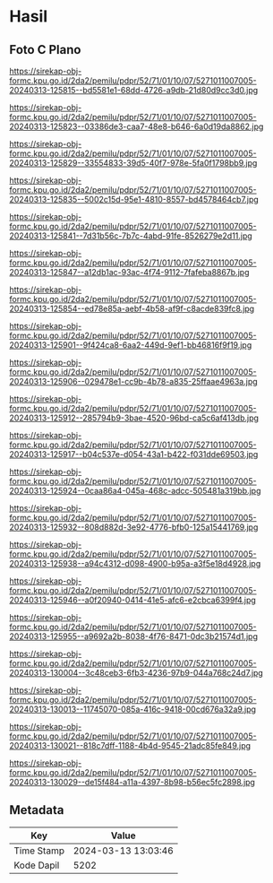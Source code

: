 # Hasil

## Foto C Plano

https://sirekap-obj-formc.kpu.go.id/2da2/pemilu/pdpr/52/71/01/10/07/5271011007005-20240313-125815--bd5581e1-68dd-4726-a9db-21d80d9cc3d0.jpg

https://sirekap-obj-formc.kpu.go.id/2da2/pemilu/pdpr/52/71/01/10/07/5271011007005-20240313-125823--03386de3-caa7-48e8-b646-6a0d19da8862.jpg

https://sirekap-obj-formc.kpu.go.id/2da2/pemilu/pdpr/52/71/01/10/07/5271011007005-20240313-125829--33554833-39d5-40f7-978e-5fa0f1798bb9.jpg

https://sirekap-obj-formc.kpu.go.id/2da2/pemilu/pdpr/52/71/01/10/07/5271011007005-20240313-125835--5002c15d-95e1-4810-8557-bd4578464cb7.jpg

https://sirekap-obj-formc.kpu.go.id/2da2/pemilu/pdpr/52/71/01/10/07/5271011007005-20240313-125841--7d31b56c-7b7c-4abd-91fe-8526279e2d11.jpg

https://sirekap-obj-formc.kpu.go.id/2da2/pemilu/pdpr/52/71/01/10/07/5271011007005-20240313-125847--a12db1ac-93ac-4f74-9112-7fafeba8867b.jpg

https://sirekap-obj-formc.kpu.go.id/2da2/pemilu/pdpr/52/71/01/10/07/5271011007005-20240313-125854--ed78e85a-aebf-4b58-af9f-c8acde839fc8.jpg

https://sirekap-obj-formc.kpu.go.id/2da2/pemilu/pdpr/52/71/01/10/07/5271011007005-20240313-125901--9f424ca8-6aa2-449d-9ef1-bb46816f9f19.jpg

https://sirekap-obj-formc.kpu.go.id/2da2/pemilu/pdpr/52/71/01/10/07/5271011007005-20240313-125906--029478e1-cc9b-4b78-a835-25ffaae4963a.jpg

https://sirekap-obj-formc.kpu.go.id/2da2/pemilu/pdpr/52/71/01/10/07/5271011007005-20240313-125912--285794b9-3bae-4520-96bd-ca5c6af413db.jpg

https://sirekap-obj-formc.kpu.go.id/2da2/pemilu/pdpr/52/71/01/10/07/5271011007005-20240313-125917--b04c537e-d054-43a1-b422-f031dde69503.jpg

https://sirekap-obj-formc.kpu.go.id/2da2/pemilu/pdpr/52/71/01/10/07/5271011007005-20240313-125924--0caa86a4-045a-468c-adcc-505481a319bb.jpg

https://sirekap-obj-formc.kpu.go.id/2da2/pemilu/pdpr/52/71/01/10/07/5271011007005-20240313-125932--808d882d-3e92-4776-bfb0-125a15441769.jpg

https://sirekap-obj-formc.kpu.go.id/2da2/pemilu/pdpr/52/71/01/10/07/5271011007005-20240313-125938--a94c4312-d098-4900-b95a-a3f5e18d4928.jpg

https://sirekap-obj-formc.kpu.go.id/2da2/pemilu/pdpr/52/71/01/10/07/5271011007005-20240313-125946--a0f20940-0414-41e5-afc6-e2cbca6399f4.jpg

https://sirekap-obj-formc.kpu.go.id/2da2/pemilu/pdpr/52/71/01/10/07/5271011007005-20240313-125955--a9692a2b-8038-4f76-8471-0dc3b21574d1.jpg

https://sirekap-obj-formc.kpu.go.id/2da2/pemilu/pdpr/52/71/01/10/07/5271011007005-20240313-130004--3c48ceb3-6fb3-4236-97b9-044a768c24d7.jpg

https://sirekap-obj-formc.kpu.go.id/2da2/pemilu/pdpr/52/71/01/10/07/5271011007005-20240313-130013--11745070-085a-416c-9418-00cd676a32a9.jpg

https://sirekap-obj-formc.kpu.go.id/2da2/pemilu/pdpr/52/71/01/10/07/5271011007005-20240313-130021--818c7dff-1188-4b4d-9545-21adc85fe849.jpg

https://sirekap-obj-formc.kpu.go.id/2da2/pemilu/pdpr/52/71/01/10/07/5271011007005-20240313-130029--de15f484-a11a-4397-8b98-b56ec5fc2898.jpg


## Metadata

| Key        | Value               |
| ---------- | ------------------- |
| Time Stamp | 2024-03-13 13:03:46 |
| Kode Dapil | 5202                |



